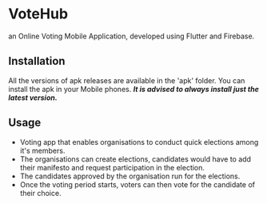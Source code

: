 # VoteHub

an Online Voting Mobile Application, developed using Flutter and Firebase.

## Installation

All the versions of apk releases are available in the 'apk' folder. You can install the apk in your Mobile phones.
**_It is advised to always install just the latest version._**

## Usage

- Voting app that enables organisations to conduct quick elections among it's members.
- The organisations can create elections, candidates would have to add their manifesto and request participation in the election.
- The candidates approved by the organisation run for the elections.
- Once the voting period starts, voters can then vote for the candidate of their choice. 


